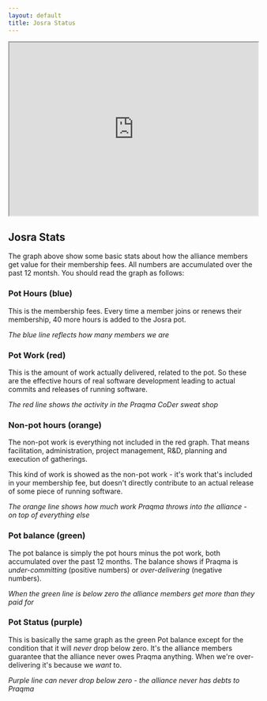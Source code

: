 ```yaml
---
layout: default
title: Josra Status
---
```


<iframe width="100%" height="350px" src="https://docs.google.com/spreadsheets/d/1x72uCVMd1MftMlViVtNutQmWrpaAy8TWfCLXQvAnyIw/pubchart?oid=368747385&amp;format=interactive"></iframe>

## Josra Stats

The graph above show some basic stats about how the alliance members get value for their membership fees. All numbers are accumulated over the past 12 montsh. You should read the graph as follows:

### Pot Hours (blue)
This is the membership fees. Every time a member joins or renews their membership, 40 more hours is added to the Josra pot.

_The blue line reflects how many members we are_

### Pot Work (red)
This is the amount of work actually delivered, related to the pot. So these are the effective hours of real software development leading to actual commits and releases of running software.

_The red line shows the activity in the Praqma CoDer sweat shop_

### Non-pot hours (orange)
The non-pot work is everything not included in the red graph. That means facilitation, administration, project management, R&D, planning and execution of gatherings.

This kind of work is showed as the non-pot work - it's work that's included in your membership fee, but doesn't directly contribute to an actual release of some piece of running software.

_The orange line shows how much work Praqma throws into the alliance - on top of everything else_

### Pot balance (green)
The pot balance is simply the pot hours minus the pot work, both accumulated over the past 12 months. The balance shows if Praqma is _under-committing_ (positive numbers) or _over-delivering_ (negative numbers).

_When the green line is below zero the alliance members get more than they paid for_

### Pot Status (purple)
This is basically the same graph as the green Pot balance except for the condition that it will _never_ drop below zero. It's the alliance members guarantee that the alliance never owes Praqma anything. When we're over-delivering it's because we _want_ to.

_Purple line can never drop below zero - the alliance never has debts to Praqma_
